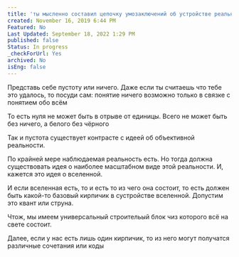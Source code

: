 ```yaml
---
title: 'ты мысленно составил цепочку умозаключений об устройстве реальности «Если то» начиная с вопроса Пустоты'
created: November 16, 2019 6:44 PM
Featured: No
Last Updated: September 18, 2022 1:29 PM
published: false
Status: In progress
_checkForUrl: Yes
archived: No
isEng: false
---
```


Представь себе пустоту или ничего. Даже если ты считаешь что тебе это удалось, то посуди сам: понятие ничего возможно только в связке с понятием обо всём

То есть нуля не может быть в отрыве от единицы. Всего не может быть без ничего, а белого без чёрного

Так и пустота существует контрасте с идеей об объективной реальности.

По крайней мере наблюдаемая реальность есть. Но тогда должна существовать идея о наиболее масштабном виде этой реальности. И, кажется это идея о вселенной.

И если вселенная есть, то и есть то из чего она состоит, то есть должен быть какой-то базовый кирпичик в сустройстве вселенной. Допустим это квант или струна.

Чтож, мы имеем универсальный строительый блок чиз которого всё на свете состоит.

Далее, если у нас есть лишь один кирпичик, то из него могут получатся различные сочетания или коды
